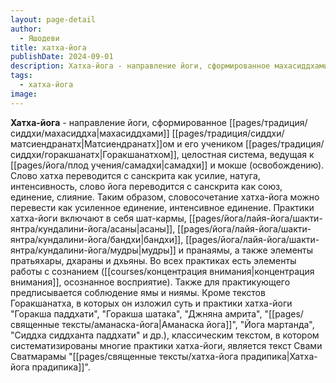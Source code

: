 ```yaml
---
layout: page-detail
author:
  - Яшодеви
title: хатха-йога
publishDate: 2024-09-01
description: Хатха-йога - направление йоги, сформированное махасиддхами Матсиендранатхом и его учеником Горакшанатхом, целостная система, ведущая к самадхи и мокше (освобождению).
tags:
  - хатха-йога
image:
---
```

**Хатха-йога** - направление йоги, сформированное [[pages/традиция/сиддхи/махасиддха|махасиддхами]] [[pages/традиция/сиддхи/матсиендранатх|Матсиендранатх]]ом и его учеником [[pages/традиция/сиддхи/горакшанатх|Горакшанатхом]], целостная система, ведущая к [[pages/йога/плод учения/самадхи|самадхи]] и мокше (освобождению). Слово хатха переводится с санскрита как усилие, натуга, интенсивность, слово йога переводится с санскрита как союз, единение, слияние. Таким образом, словосочетание хатха-йога можно перевести как усиленное единение, интенсивное единение. Практики хатха-йоги включают в себя шат-кармы, [[pages/йога/лайя-йога/шакти-янтра/кундалини-йога/асаны|асаны]], [[pages/йога/лайя-йога/шакти-янтра/кундалини-йога/бандхи|бандхи]], [[pages/йога/лайя-йога/шакти-янтра/кундалини-йога/мудры|мудры]] и пранаямы, а также элементы пратьяхары, дхараны и дхьяны. Во всех практиках есть элементы работы с сознанием ([[courses/концентрация внимания|концентрация внимания]], осознанное восприятие). Также для практикующего предписывается соблюдение ямы и ниямы. Кроме текстов Горакшанатха, в которых он изложил суть и практики хатха-йоги "Горакша паддхати", "Горакша шатака", "Джняна амрита", "[[pages/священные тексты/аманаска-йога|Аманаска йога]]", "Йога мартанда", "Сиддха сиддханта паддхати" и др.), классическим текстом, в котором систематизированы многие практики хатха-йоги, является текст Свами Сватмарамы "[[pages/священные тексты/хатха-йога прадипика|Хатха-йога прадипика]]".


